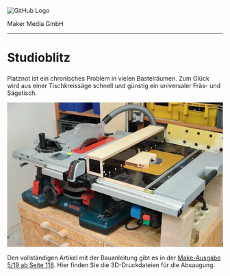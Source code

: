![GitHub Logo](http://www.heise.de/make/icons/make_logo.png)

Maker Media GmbH

***

# Studioblitz

### 

Platznot ist ein chronisches Problem in vielen Bastelräumen. Zum Glück wird aus einer Tischkreissäge schnell und günstig ein universaler Fräs- und Sägetisch.

![Picture](https://github.com/MakeMagazinDE/Fraestisch/blob/master/Fraestisch.jpg) 

Den vollständigen Artikel mit der Bauanleitung gibt es in der [Make-Ausgabe 5/19 ab Seite 118](https://www.heise.de/select/make/2019/5/1571592996373573). Hier finden Sie die 3D-Druckdateien für die Absaugung.
